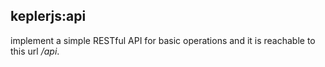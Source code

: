 ## keplerjs:api

implement a simple RESTful API for basic operations and it is reachable to this url */api*.